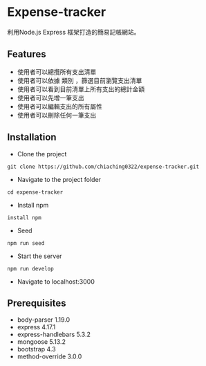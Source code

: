 # Expense-tracker
利用Node.js Express 框架打造的簡易記帳網站。

## Features
- 使用者可以總攬所有支出清單
- 使用者可以依據 類別 ，篩選目前瀏覽支出清單
- 使用者可以看到目前清單上所有支出的總計金額
- 使用者可以先增一筆支出
- 使用者可以編輯支出的所有屬性
- 使用者可以刪除任何一筆支出

## Installation
- Clone the project 
```
git clone https://github.com/chiaching0322/expense-tracker.git
```
- Navigate to the project folder
```
cd expense-tracker
```
- Install npm 
```
install npm
```
- Seed
```
npm run seed
```
- Start the server
```
npm run develop
```
- Navigate to localhost:3000

## Prerequisites
- body-parser 1.19.0
- express 4.17.1
- express-handlebars 5.3.2
- mongoose 5.13.2
- bootstrap 4.3
- method-override 3.0.0